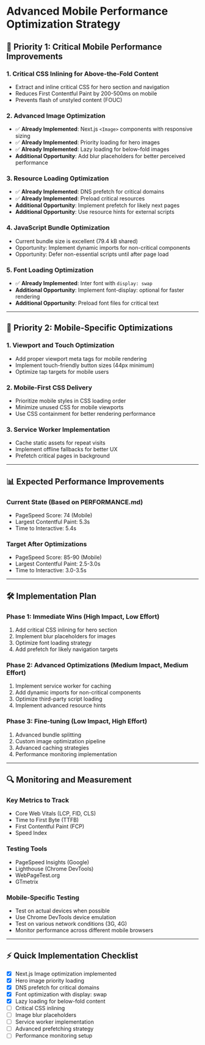 # Advanced Mobile Performance Optimization Strategy

## 🚀 **Priority 1: Critical Mobile Performance Improvements**

### **1. Critical CSS Inlining for Above-the-Fold Content**
- Extract and inline critical CSS for hero section and navigation
- Reduces First Contentful Paint by 200-500ms on mobile
- Prevents flash of unstyled content (FOUC)

### **2. Advanced Image Optimization**
- ✅ **Already Implemented**: Next.js `<Image>` components with responsive sizing
- ✅ **Already Implemented**: Priority loading for hero images
- ✅ **Already Implemented**: Lazy loading for below-fold images
- **Additional Opportunity**: Add blur placeholders for better perceived performance

### **3. Resource Loading Optimization**
- ✅ **Already Implemented**: DNS prefetch for critical domains
- ✅ **Already Implemented**: Preload critical resources
- **Additional Opportunity**: Implement prefetch for likely next pages
- **Additional Opportunity**: Use resource hints for external scripts

### **4. JavaScript Bundle Optimization**
- Current bundle size is excellent (79.4 kB shared)
- Opportunity: Implement dynamic imports for non-critical components
- Opportunity: Defer non-essential scripts until after page load

### **5. Font Loading Optimization**
- ✅ **Already Implemented**: Inter font with `display: swap`
- **Additional Opportunity**: Implement font-display: optional for faster rendering
- **Additional Opportunity**: Preload font files for critical text

---

## 🎯 **Priority 2: Mobile-Specific Optimizations**

### **1. Viewport and Touch Optimization**
- Add proper viewport meta tags for mobile rendering
- Implement touch-friendly button sizes (44px minimum)
- Optimize tap targets for mobile users

### **2. Mobile-First CSS Delivery**
- Prioritize mobile styles in CSS loading order
- Minimize unused CSS for mobile viewports
- Use CSS containment for better rendering performance

### **3. Service Worker Implementation**
- Cache static assets for repeat visits
- Implement offline fallbacks for better UX
- Prefetch critical pages in background

---

## 📊 **Expected Performance Improvements**

### **Current State (Based on PERFORMANCE.md)**
- PageSpeed Score: 74 (Mobile)
- Largest Contentful Paint: 5.3s
- Time to Interactive: 5.4s

### **Target After Optimizations**
- PageSpeed Score: 85-90 (Mobile)
- Largest Contentful Paint: 2.5-3.0s
- Time to Interactive: 3.0-3.5s

---

## 🛠 **Implementation Plan**

### **Phase 1: Immediate Wins (High Impact, Low Effort)**
1. Add critical CSS inlining for hero section
2. Implement blur placeholders for images
3. Optimize font loading strategy
4. Add prefetch for likely navigation targets

### **Phase 2: Advanced Optimizations (Medium Impact, Medium Effort)**
1. Implement service worker for caching
2. Add dynamic imports for non-critical components
3. Optimize third-party script loading
4. Implement advanced resource hints

### **Phase 3: Fine-tuning (Low Impact, High Effort)**
1. Advanced bundle splitting
2. Custom image optimization pipeline
3. Advanced caching strategies
4. Performance monitoring implementation

---

## 🔍 **Monitoring and Measurement**

### **Key Metrics to Track**
- Core Web Vitals (LCP, FID, CLS)
- Time to First Byte (TTFB)
- First Contentful Paint (FCP)
- Speed Index

### **Testing Tools**
- PageSpeed Insights (Google)
- Lighthouse (Chrome DevTools)
- WebPageTest.org
- GTmetrix

### **Mobile-Specific Testing**
- Test on actual devices when possible
- Use Chrome DevTools device emulation
- Test on various network conditions (3G, 4G)
- Monitor performance across different mobile browsers

---

## ⚡ **Quick Implementation Checklist**

- [x] Next.js Image optimization implemented
- [x] Hero image priority loading
- [x] DNS prefetch for critical domains
- [x] Font optimization with display: swap
- [x] Lazy loading for below-fold content
- [ ] Critical CSS inlining
- [ ] Image blur placeholders
- [ ] Service worker implementation
- [ ] Advanced prefetching strategy
- [ ] Performance monitoring setup
